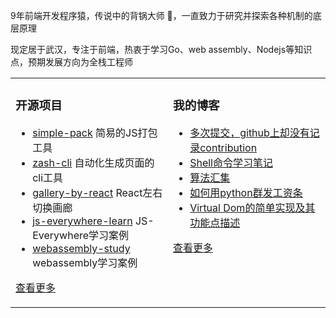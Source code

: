  
9年前端开发程序猿，传说中的背锅大师 🐶，一直致力于研究并探索各种机制的底层原理

现定居于武汉，专注于前端，热衷于学习Go、web assembly、Nodejs等知识点，预期发展方向为全栈工程师	 


<table><tr>
<td valign="top" width="50%">

### 开源项目  
- [simple-pack](https://github.com/zwf193071/simple-pack) 简易的JS打包工具	
- [zash-cli](https://github.com/zwf193071/zash-cli) 自动化生成页面的cli工具
- [gallery-by-react](https://github.com/zwf193071/gallery-by-react) React左右切换画廊  
- [js-everywhere-learn](https://github.com/zwf193071/js-everywhere-learn) JS-Everywhere学习案例  
- [webassembly-study](https://github.com/zwf193071/webassembly-study) webassembly学习案例
   
[查看更多](https://github.com/zwf193071?tab=repositories)	 

	
</td>
<td valign="top" width="50%">

### 我的博客
- [多次提交，github上却没有记录contribution](https://blog.csdn.net/zwf193071/article/details/108140938)
- [Shell命令学习笔记](https://blog.csdn.net/zwf193071/article/details/108048481)
- [算法汇集](https://blog.csdn.net/zwf193071/article/details/108048393)
- [如何用python群发工资条](https://blog.csdn.net/zwf193071/article/details/108011452)
- [Virtual Dom的简单实现及其功能点描述](https://blog.csdn.net/zwf193071/article/details/108004011)

[查看更多](https://blog.csdn.net/zwf193071)

</td>
</tr></table>
